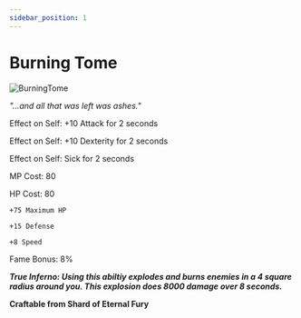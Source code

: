 ```yaml
---
sidebar_position: 1
---
```


# Burning Tome

![BurningTome](https://vwiki.valorserver.com/api/item/picture/burning%20tome)

<i>"...and all that was left was ashes."</i>

Effect on Self: +10 Attack for 2 seconds

Effect on Self: +10 Dexterity for 2 seconds

Effect on Self: Sick for 2 seconds

MP Cost: 80

HP Cost: 80

    +75 Maximum HP
    
    +15 Defense
    
    +8 Speed

Fame Bonus: 8%

***True Inferno: Using this abiltiy explodes and burns enemies in a 4 square radius around you. This explosion does 8000 damage over 8 seconds.***

**Craftable from Shard of Eternal Fury**

